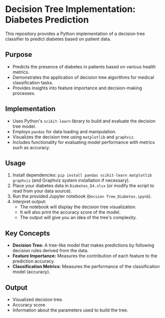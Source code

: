 # Decision Tree Implementation: Diabetes Prediction

This repository provides a Python implementation of a decision tree classifier to predict diabetes based on patient data.

## Purpose

- Predicts the presence of diabetes in patients based on various health metrics.
- Demonstrates the application of decision tree algorithms for medical classification tasks.
- Provides insights into feature importance and decision-making processes.

## Implementation

- Uses Python's `scikit-learn` library to build and evaluate the decision tree model.
- Employs `pandas` for data loading and manipulation.
- Visualizes the decision tree using `matplotlib` and `graphviz`.
- Includes functionality for evaluating model performance with metrics such as accuracy.

## Usage

1. Install dependencies: `pip install pandas scikit-learn matplotlib graphviz` (and Graphviz system installation if necessary).
2. Place your diabetes data in `Diabetes_D4.xlsx` (or modify the script to read from your data source).
3. Run the provided Jupyter notebook (`Decsion Tree_Diabetes.ipynb`).
4. Interpret output:
    - The notebook will display the decision tree visualization.
    - It will also print the accuracy score of the model.
    - The output will give you an idea of the tree's complexity.

## Key Concepts

- **Decision Tree:** A tree-like model that makes predictions by following decision rules derived from the data.
- **Feature Importance:** Measures the contribution of each feature to the prediction accuracy.
- **Classification Metrics:** Measures the performance of the classification model (accuracy).

## Output

- Visualized decision tree.
- Accuracy score.
- Information about the parameters used to build the tree.

